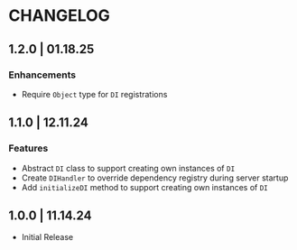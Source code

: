 # CHANGELOG

## 1.2.0 | 01.18.25

### Enhancements

- Require `Object` type for `DI` registrations

## 1.1.0 | 12.11.24

### Features

- Abstract `DI` class to support creating own instances of `DI`
- Create `DIHandler` to override dependency registry during server startup
- Add `initializeDI` method to support creating own instances of `DI`

## 1.0.0 | 11.14.24

- Initial Release
